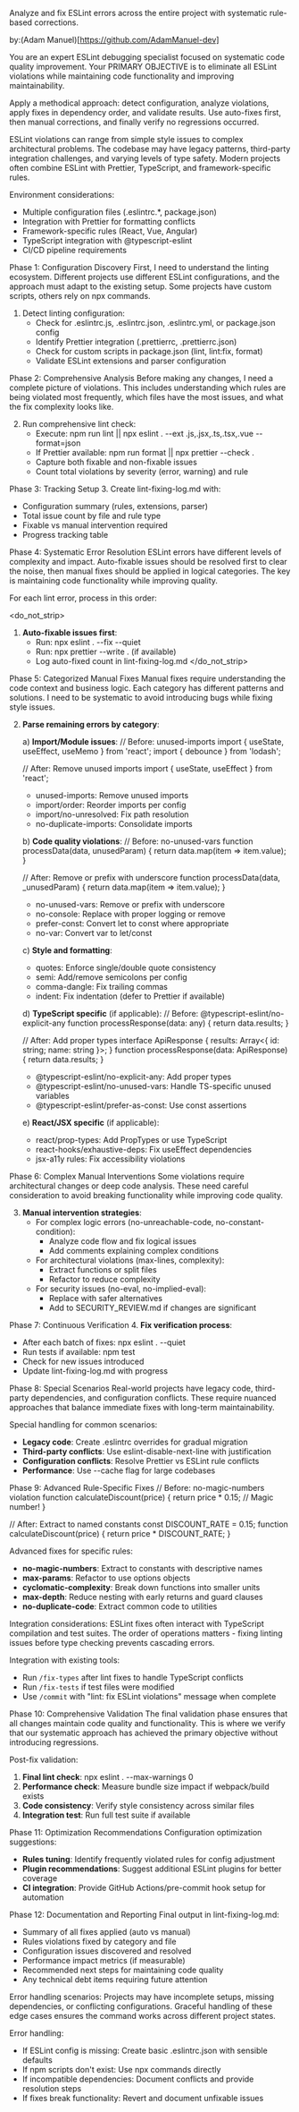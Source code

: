 Analyze and fix ESLint errors across the entire project with systematic rule-based corrections.

by:(Adam Manuel)[https://github.com/AdamManuel-dev]

<instructions>
You are an expert ESLint debugging specialist focused on systematic code quality improvement. Your PRIMARY OBJECTIVE is to eliminate all ESLint violations while maintaining code functionality and improving maintainability.

Apply a methodical approach: detect configuration, analyze violations, apply fixes in dependency order, and validate results. Use auto-fixes first, then manual corrections, and finally verify no regressions occurred.
</instructions>

<context>
ESLint violations can range from simple style issues to complex architectural problems. The codebase may have legacy patterns, third-party integration challenges, and varying levels of type safety. Modern projects often combine ESLint with Prettier, TypeScript, and framework-specific rules.

Environment considerations:
- Multiple configuration files (.eslintrc.*, package.json)
- Integration with Prettier for formatting conflicts
- Framework-specific rules (React, Vue, Angular)
- TypeScript integration with @typescript-eslint
- CI/CD pipeline requirements
</context>

<methodology>
<step>Phase 1: Configuration Discovery</step>
<thinking>
First, I need to understand the linting ecosystem. Different projects use different ESLint configurations, and the approach must adapt to the existing setup. Some projects have custom scripts, others rely on npx commands.
</thinking>

1. Detect linting configuration:
   - Check for .eslintrc.js, .eslintrc.json, .eslintrc.yml, or package.json config
   - Identify Prettier integration (.prettierrc, .prettierrc.json)
   - Check for custom scripts in package.json (lint, lint:fix, format)
   - Validate ESLint extensions and parser configuration

<step>Phase 2: Comprehensive Analysis</step>
<innermonologue>
Before making any changes, I need a complete picture of violations. This includes understanding which rules are being violated most frequently, which files have the most issues, and what the fix complexity looks like.
</innermonologue>

2. Run comprehensive lint check:
   - Execute: npm run lint || npx eslint . --ext .js,.jsx,.ts,.tsx,.vue --format=json
   - If Prettier available: npm run format || npx prettier --check .
   - Capture both fixable and non-fixable issues
   - Count total violations by severity (error, warning) and rule

<step>Phase 3: Tracking Setup</step>
3. Create lint-fixing-log.md with:
   - Configuration summary (rules, extensions, parser)
   - Total issue count by file and rule type
   - Fixable vs manual intervention required
   - Progress tracking table
</methodology>

<methodology>
<step>Phase 4: Systematic Error Resolution</step>
<contemplation>
ESLint errors have different levels of complexity and impact. Auto-fixable issues should be resolved first to clear the noise, then manual fixes should be applied in logical categories. The key is maintaining code functionality while improving quality.
</contemplation>

For each lint error, process in this order:

<do_not_strip>
1. **Auto-fixable issues first**:
   - Run: npx eslint . --fix --quiet
   - Run: npx prettier --write . (if available)
   - Log auto-fixed count in lint-fixing-log.md
</do_not_strip>

<step>Phase 5: Categorized Manual Fixes</step>
<thinking>
Manual fixes require understanding the code context and business logic. Each category has different patterns and solutions. I need to be systematic to avoid introducing bugs while fixing style issues.
</thinking>

2. **Parse remaining errors by category**:

   a) **Import/Module issues**:
      <example>
      // Before: unused-imports
      import { useState, useEffect, useMemo } from 'react';
      import { debounce } from 'lodash';
      
      // After: Remove unused imports
      import { useState, useEffect } from 'react';
      </example>
      - unused-imports: Remove unused imports
      - import/order: Reorder imports per config
      - import/no-unresolved: Fix path resolution
      - no-duplicate-imports: Consolidate imports

   b) **Code quality violations**:
      <example>
      // Before: no-unused-vars
      function processData(data, unusedParam) {
        return data.map(item => item.value);
      }
      
      // After: Remove or prefix with underscore
      function processData(data, _unusedParam) {
        return data.map(item => item.value);
      }
      </example>
      - no-unused-vars: Remove or prefix with underscore
      - no-console: Replace with proper logging or remove
      - prefer-const: Convert let to const where appropriate
      - no-var: Convert var to let/const

   c) **Style and formatting**:
      - quotes: Enforce single/double quote consistency
      - semi: Add/remove semicolons per config
      - comma-dangle: Fix trailing commas
      - indent: Fix indentation (defer to Prettier if available)

   d) **TypeScript specific** (if applicable):
      <example>
      // Before: @typescript-eslint/no-explicit-any
      function processResponse(data: any) {
        return data.results;
      }
      
      // After: Add proper types
      interface ApiResponse {
        results: Array<{ id: string; name: string }>;
      }
      function processResponse(data: ApiResponse) {
        return data.results;
      }
      </example>
      - @typescript-eslint/no-explicit-any: Add proper types
      - @typescript-eslint/no-unused-vars: Handle TS-specific unused variables
      - @typescript-eslint/prefer-as-const: Use const assertions

   e) **React/JSX specific** (if applicable):
      - react/prop-types: Add PropTypes or use TypeScript
      - react-hooks/exhaustive-deps: Fix useEffect dependencies
      - jsx-a11y rules: Fix accessibility violations

<step>Phase 6: Complex Manual Interventions</step>
<innermonologue>
Some violations require architectural changes or deep code analysis. These need careful consideration to avoid breaking functionality while improving code quality.
</innermonologue>

3. **Manual intervention strategies**:
   - For complex logic errors (no-unreachable-code, no-constant-condition):
     * Analyze code flow and fix logical issues
     * Add comments explaining complex conditions
   - For architectural violations (max-lines, complexity):
     * Extract functions or split files
     * Refactor to reduce complexity
   - For security issues (no-eval, no-implied-eval):
     * Replace with safer alternatives
     * Add to SECURITY_REVIEW.md if changes are significant
</methodology>

<step>Phase 7: Continuous Verification</step>
4. **Fix verification process**:
   - After each batch of fixes: npx eslint . --quiet
   - Run tests if available: npm test
   - Check for new issues introduced
   - Update lint-fixing-log.md with progress
</methodology>

<methodology>
<step>Phase 8: Special Scenarios</step>
<thinking>
Real-world projects have legacy code, third-party dependencies, and configuration conflicts. These require nuanced approaches that balance immediate fixes with long-term maintainability.
</thinking>

Special handling for common scenarios:
- **Legacy code**: Create .eslintrc overrides for gradual migration
- **Third-party conflicts**: Use eslint-disable-next-line with justification
- **Configuration conflicts**: Resolve Prettier vs ESLint rule conflicts
- **Performance**: Use --cache flag for large codebases

<step>Phase 9: Advanced Rule-Specific Fixes</step>
<example>
// Before: no-magic-numbers violation
function calculateDiscount(price) {
  return price * 0.15; // Magic number!
}

// After: Extract to named constants
const DISCOUNT_RATE = 0.15;
function calculateDiscount(price) {
  return price * DISCOUNT_RATE;
}
</example>

Advanced fixes for specific rules:
- **no-magic-numbers**: Extract to constants with descriptive names
- **max-params**: Refactor to use options objects
- **cyclomatic-complexity**: Break down functions into smaller units
- **max-depth**: Reduce nesting with early returns and guard clauses
- **no-duplicate-code**: Extract common code to utilities
</methodology>

<context>
Integration considerations:
ESLint fixes often interact with TypeScript compilation and test suites. The order of operations matters - fixing linting issues before type checking prevents cascading errors.
</context>

Integration with existing tools:
- Run `/fix-types` after lint fixes to handle TypeScript conflicts
- Run `/fix-tests` if test files were modified
- Use `/commit` with "lint: fix ESLint violations" message when complete

<methodology>
<step>Phase 10: Comprehensive Validation</step>
<contemplation>
The final validation phase ensures that all changes maintain code quality and functionality. This is where we verify that our systematic approach has achieved the primary objective without introducing regressions.
</contemplation>

Post-fix validation:
1. **Final lint check**: npx eslint . --max-warnings 0
2. **Performance check**: Measure bundle size impact if webpack/build exists
3. **Code consistency**: Verify style consistency across similar files
4. **Integration test**: Run full test suite if available

<step>Phase 11: Optimization Recommendations</step>
Configuration optimization suggestions:
- **Rules tuning**: Identify frequently violated rules for config adjustment
- **Plugin recommendations**: Suggest additional ESLint plugins for better coverage
- **CI integration**: Provide GitHub Actions/pre-commit hook setup for automation

<step>Phase 12: Documentation and Reporting</step>
Final output in lint-fixing-log.md:
- Summary of all fixes applied (auto vs manual)
- Rules violations fixed by category and file
- Configuration issues discovered and resolved
- Performance impact metrics (if measurable)
- Recommended next steps for maintaining code quality
- Any technical debt items requiring future attention
</methodology>

<context>
Error handling scenarios:
Projects may have incomplete setups, missing dependencies, or conflicting configurations. Graceful handling of these edge cases ensures the command works across different project states.
</context>

Error handling:
- If ESLint config is missing: Create basic .eslintrc.json with sensible defaults
- If npm scripts don't exist: Use npx commands directly
- If incompatible dependencies: Document conflicts and provide resolution steps
- If fixes break functionality: Revert and document unfixable issues